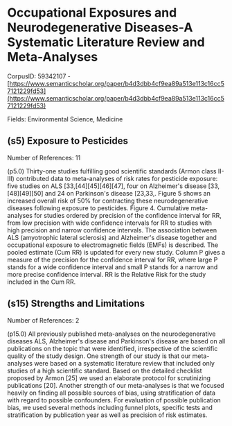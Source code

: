 # Occupational Exposures and Neurodegenerative Diseases-A Systematic Literature Review and Meta-Analyses

CorpusID: 59342107 - [https://www.semanticscholar.org/paper/b4d3dbb4cf9ea89a513e113c16cc57121229fd53](https://www.semanticscholar.org/paper/b4d3dbb4cf9ea89a513e113c16cc57121229fd53)

Fields: Environmental Science, Medicine

## (s5) Exposure to Pesticides
Number of References: 11

(p5.0) Thirty-one studies fulfilling good scientific standards (Armon class II-III) contributed data to meta-analyses of risk rates for pesticide exposure: five studies on ALS [33,[44][45][46][47], four on Alzheimer's disease [33,[48][49][50] and 24 on Parkinson's disease [23,33,. Figure 5 shows an increased overall risk of 50% for contracting these neurodegenerative diseases following exposure to pesticides.  Figure 4. Cumulative meta-analyses for studies ordered by precision of the confidence interval for RR, from low precision with wide confidence intervals for RR to studies with high precision and narrow confidence intervals. The association between ALS (amyotrophic lateral sclerosis) and Alzheimer's disease together and occupational exposure to electromagnetic fields (EMFs) is described. The pooled estimate (Cum RR) is updated for every new study. Column P gives a measure of the precision for the confidence interval for RR, where large P stands for a wide confidence interval and small P stands for a narrow and more precise confidence interval. RR is the Relative Risk for the study included in the Cum RR.
## (s15) Strengths and Limitations
Number of References: 2

(p15.0) All previously published meta-analyses on the neurodegenerative diseases ALS, Alzheimer's disease and Parkinson's disease are based on all publications on the topic that were identified, irrespective of the scientific quality of the study design. One strength of our study is that our meta-analyses were based on a systematic literature review that included only studies of a high scientific standard. Based on the detailed checklist proposed by Armon [25] we used an elaborate protocol for scrutinizing publications [20]. Another strength of our meta-analyses is that we focused heavily on finding all possible sources of bias, using stratification of data with regard to possible confounders. For evaluation of possible publication bias, we used several methods including funnel plots, specific tests and stratification by publication year as well as precision of risk estimates.
